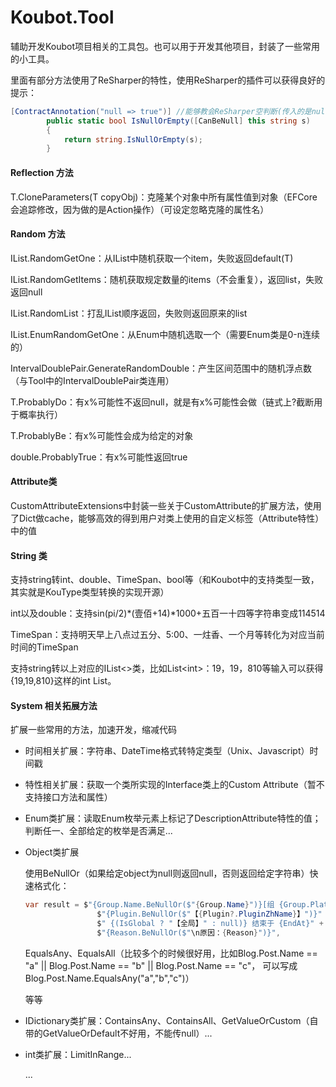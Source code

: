 # Koubot.Tool

辅助开发Koubot项目相关的工具包。也可以用于开发其他项目，封装了一些常用的小工具。

里面有部分方法使用了ReSharper的特性，使用ReSharper的插件可以获得良好的提示：

```C#
[ContractAnnotation("null => true")] //能够教会ReSharper空判断(传入的是null，返回true)https://www.jetbrains.com/help/resharper/Contract_Annotations.html#syntax
        public static bool IsNullOrEmpty([CanBeNull] this string s)
        {
            return string.IsNullOrEmpty(s);
        }
```



#### Reflection 方法

T.CloneParameters(T copyObj)：克隆某个对象中所有属性值到对象（EFCore会追踪修改，因为做的是Action操作）（可设定忽略克隆的属性名）



#### Random 方法

IList.RandomGetOne：从IList中随机获取一个item，失败返回default(T)

IList.RandomGetItems：随机获取规定数量的items（不会重复），返回list，失败返回null

IList.RandomList：打乱IList顺序返回，失败则返回原来的list

IList.EnumRandomGetOne：从Enum中随机选取一个（需要Enum类是0-n连续的）

IntervalDoublePair.GenerateRandomDouble：产生区间范围中的随机浮点数（与Tool中的IntervalDoublePair类连用）

T.ProbablyDo：有x%可能性不返回null，就是有x%可能性会做（链式上?截断用于概率执行）

T.ProbablyBe：有x%可能性会成为给定的对象

double.ProbablyTrue：有x%可能性返回true

#### Attribute类

CustomAttributeExtensions中封装一些关于CustomAttribute的扩展方法，使用了Dict做cache，能够高效的得到用户对类上使用的自定义标签（Attribute特性）中的值

#### String 类

支持string转int、double、TimeSpan、bool等（和Koubot中的支持类型一致，其实就是KouType类型转换的实现开源）

int以及double：支持sin(pi/2)*(壹佰+14)\*1000+五百一十四等字符串变成114514

TimeSpan：支持明天早上八点过五分、5:00、一炷香、一个月等转化为对应当前时间的TimeSpan

支持string转以上对应的IList\<\>类，比如List\<int\>：19，19，810等输入可以获得{19,19,810}这样的int List。



#### System 相关拓展方法

扩展一些常用的方法，加速开发，缩减代码

- 时间相关扩展：字符串、DateTime格式转特定类型（Unix、Javascript）时间戳

- 特性相关扩展：获取一个类所实现的Interface类上的Custom Attribute（暂不支持接口方法和属性）

- Enum类扩展：读取Enum枚举元素上标记了DescriptionAttribute特性的值；判断任一、全部给定的枚举是否满足...

- Object类扩展

  使用BeNullOr（如果给定object为null则返回null，否则返回给定字符串）快速格式化：

  ```C#
  var result = $"{Group.Name.BeNullOr($"{Group.Name}")}[组 {Group.PlatformGroupId}]" +
                  $"{Plugin.BeNullOr($"【{Plugin?.PluginZhName}】")}" +
                  $" {(IsGlobal ? "【全局】" : null)} 结束于 {EndAt}" +
                  $"{Reason.BeNullOr($"\n原因：{Reason}")}",
  ```

  EqualsAny、EqualsAll（比较多个的时候很好用，比如Blog.Post.Name == "a" || Blog.Post.Name == "b" || Blog.Post.Name == "c"， 可以写成 Blog.Post.Name.EqualsAny("a","b","c")）

  等等

- IDictionary类扩展：ContainsAny、ContainsAll、GetValueOrCustom（自带的GetValueOrDefault不好用，不能传null）...

- int类扩展：LimitInRange...

  ...

  

